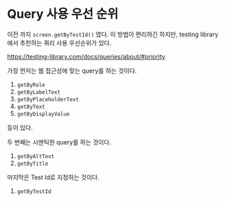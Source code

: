 # Query 사용 우선 순위

이전 까지 `screen.getByTestId()` 였다. 이 방법이 편리하긴 하지만, testing library에서 추천하는 쿼리 사용 우선순위가 있다.

https://testing-library.com/docs/queries/about/#priority

가장 먼저는 웹 접근성에 맞는 query를 하는 것이다.

1. `getByRole`
2. `getByLabelText`
3. `getByPlaceholderText`
4. `getByText`
5. `getByDisplayValue`

등이 있다.

두 번째는 시멘틱한 query를 하는 것이다.

1. `getByAltText`
2. `getByTitle`

마지막은 Test Id로 지정하는 것이다.

1. `getByTestId`

